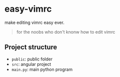 # easy-vimrc
make editing vimrc easy ever.

> for the noobs who don't knonw how to edit vimrc

## Project structure

* `public`: public folder
* `src`: angular project
* `main.py`: main python program